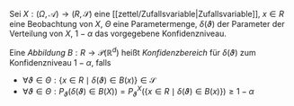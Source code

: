 Sei $X : (\Omega, \mathcal{A}) \to (R, \mathscr{S})$ eine [[zettel/Zufallsvariable|Zufallsvariable]], $x \in R$ eine Beobachtung von $X$, $\Theta$ eine Parametermenge, $\delta(\vartheta)$ der Parameter der Verteilung von $X$, $1-\alpha$ das vorgegebene Konfidenzniveau.

Eine *Abbildung* $B : R \to \mathcal{P}(\mathbb{R}^d)$ heißt *Konfidenzbereich* für $\delta(\vartheta)$ zum Konfidenzniveau $1-\alpha$, falls
- $\forall \vartheta \in \Theta : \{ x \in R \mid \delta(\vartheta) \in B(x) \} \in \mathscr{S}$
- $\forall \vartheta \in \Theta : P_\vartheta(\delta(\vartheta) \in B(X)) = P_\vartheta^X(\{ x \in R \mid \delta(\vartheta) \in B(x) \}) \ge 1-\alpha$
